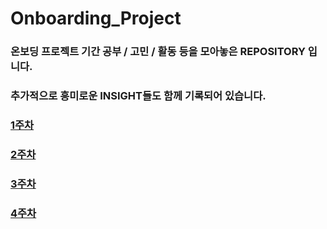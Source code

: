 # Onboarding_Project

### 온보딩 프로젝트 기간 공부 / 고민 / 활동 등을 모아놓은 REPOSITORY 입니다.
### 추가적으로 흥미로운 INSIGHT들도 함께 기록되어 있습니다.

### [1주차](https://github.com/yechanTW/Onboarding_Project/tree/main/ONBOARDING_PROJECT_1_WEEK)
### [2주차](https://github.com/yechanTW/Onboarding_Project/tree/main/ONBOARDING_PROJECT_2_WEEK)
### [3주차](https://github.com/yechanTW/Onboarding_Project/tree/main/ONBOARDING_PROJECT_3_WEEK)
### [4주차](https://github.com/yechanTW/Onboarding_Project/tree/main/ONBOARDING_PROJECT_4_WEEK)
